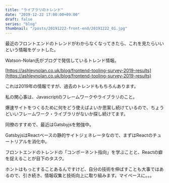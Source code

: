 ```yaml
---
title: "ライブラリのトレンド"
date: "2019-12-22 17:00:00+09:00"
draft: false
series: "blog"
thumbnail: "/posts/20191222-front-end/20191222_01.jpg"
---
```


最近のフロントエンドのトレンドがわからなくなってきたら、これを見たらいいという情報をゲットした。  

Watson-Nolan氏がブログで発信しているトレンド情報。

[https://ashleynolan.co.uk/blog/frontend-tooling-survey-2019-results](https://ashleynolan.co.uk/blog/frontend-tooling-survey-2019-results)  

これは2019年の情報ですが、過去のトレンドももちろんあります。  

私の関心事は、Javascriptのフレームワークやライブラリのこと。  

爆速サイトをつくるために何をどう使えばよいか思案し続けているので、ちょうどいいフレームワーク・ライブラリがないか探し続けてます。  

同僚のすすめで、最近はGatsbyjsを勉強中。  

GatsbyjsはReactベースの静的サイトジェネレータなので、まずはReactのチュートリアルを消化中。  

フロントエンドのトレンドの「コンポーネント指向」を学ぶことと、Reactの癖を捉えることが目下のタスク。  

ホントはもっとすることあるんですけど、自分の技術を伸ばすことも大事ではあるので、引き続き、情報収集と技術向上に取り組みます。マイペースに。。。